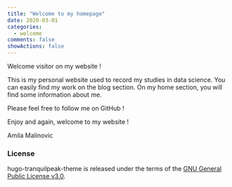 ```yaml
---
title: "Welcome to my homepage"
date: 2020-03-01
categories:
  - welcome
comments: false
showActions: false
---
```


Welcome visitor on my website !

This is my personal website used to record my studies in data science.
You can easily find my work on the blog section. On my home section, you will find some information about me.

Please feel free to follow me on GitHub !

Enjoy and again, welcome to my website !

Amila Malinovic

<!--more-->

### License

hugo-tranquilpeak-theme is released under the terms of the [GNU General Public License v3.0](https://github.com/kakawait/hugo-tranquilpeak-theme/blob/master/LICENSE).
